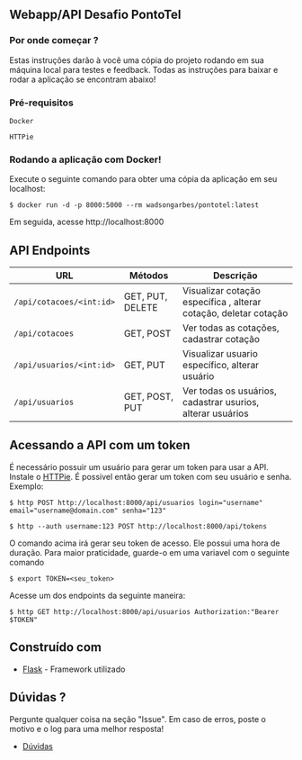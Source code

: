 ## Webapp/API Desafio PontoTel

### Por onde começar ?

Estas instruções darão à você uma cópia do projeto rodando em sua máquina local para testes e feedback. Todas as instruções para baixar e rodar a aplicação se encontram abaixo!
### Pré-requisitos

```
Docker
```
```
HTTPie
```

### Rodando a aplicação com Docker!

Execute o seguinte comando para obter uma cópia da aplicação em seu localhost:

```
$ docker run -d -p 8000:5000 --rm wadsongarbes/pontotel:latest
```

Em seguida, acesse http://localhost:8000


## API Endpoints

|  URL | Métodos | Descrição |
| -------- | ------------- | --------- |
| `/api/cotacoes/<int:id>` | GET, PUT, DELETE  | Visualizar cotação específica , alterar cotação, deletar cotação |
| `/api/cotacoes` | GET, POST  | Ver todas as cotações, cadastrar cotação |
| `/api/usuarios/<int:id>` | GET, PUT  | Visualizar usuario específico, alterar usuário |
| `/api/usuarios` | GET, POST, PUT  | Ver todas os usuários, cadastrar usurios, alterar usuários |

## Acessando a API com um token

É necessário possuir um usuário para gerar um token para usar a API. Instale o [HTTPie](https://httpie.org/#installation). É possivel então gerar um token com seu usuário e senha. Exemplo:

```
$ http POST http://localhost:8000/api/usuarios login="username" email="username@domain.com" senha="123"
```

```
$ http --auth username:123 POST http://localhost:8000/api/tokens
```

O comando acima irá gerar seu token de acesso. Ele possui uma hora de duração. Para maior praticidade, guarde-o em uma variavel com o seguinte comando

```
$ export TOKEN=<seu_token>
```

Acesse um dos endpoints da seguinte maneira:

```
$ http GET http://localhost:8000/api/usuarios Authorization:"Bearer $TOKEN"
```


## Construído com

* [Flask](https://flask.palletsprojects.com/en/1.1.x/) - Framework utilizado

## Dúvidas ?

Pergunte qualquer coisa na seção "Issue". Em caso de erros, poste o motivo e o log para uma melhor resposta!

* [Dúvidas](https://github.com/WadsonGarbes/pontotel/issues)

